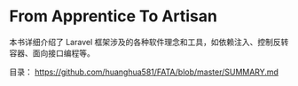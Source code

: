 # From Apprentice To Artisan

本书详细介绍了 Laravel 框架涉及的各种软件理念和工具，如依赖注入、控制反转容器、面向接口编程等。


目录： https://github.com/huanghua581/FATA/blob/master/SUMMARY.md
